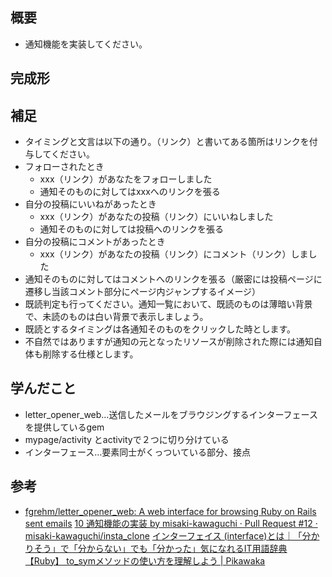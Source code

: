 ## 概要
- 通知機能を実装してください。

## 完成形

## 補足
- タイミングと文言は以下の通り。（リンク）と書いてある箇所はリンクを付与してください。
- フォローされたとき
  - xxx（リンク）があなたをフォローしました
  - 通知そのものに対してはxxxへのリンクを張る
- 自分の投稿にいいねがあったとき
  - xxx（リンク）があなたの投稿（リンク）にいいねしました
  - 通知そのものに対しては投稿へのリンクを張る
- 自分の投稿にコメントがあったとき
  - xxx（リンク）があなたの投稿（リンク）にコメント（リンク）しました
- 通知そのものに対してはコメントへのリンクを張る（厳密には投稿ページに遷移し当該コメント部分にページ内ジャンプするイメージ）
- 既読判定も行ってください。通知一覧において、既読のものは薄暗い背景で、未読のものは白い背景で表示しましょう。
- 既読とするタイミングは各通知そのものをクリックした時とします。
- 不自然ではありますが通知の元となったリソースが削除された際には通知自体も削除する仕様とします。

## 学んだこと
- letter_opener_web…送信したメールをブラウジングするインターフェースを提供しているgem
- mypage/activity とactivityで２つに切り分けている
- インターフェース…要素同士がくっついている部分、接点


## 参考
- [fgrehm/letter_opener_web: A web interface for browsing Ruby on Rails sent emails](https://github.com/fgrehm/letter_opener_web)
[10 通知機能の実装 by misaki-kawaguchi · Pull Request #12 · misaki-kawaguchi/insta_clone](https://github.com/misaki-kawaguchi/insta_clone/pull/12)
[インターフェイス (interface)とは｜「分かりそう」で「分からない」でも「分かった」気になれるIT用語辞典](https://wa3.i-3-i.info/word11374.html)
[【Ruby】 to_symメソッドの使い方を理解しよう | Pikawaka](https://pikawaka.com/ruby/to_sym)